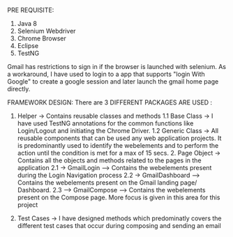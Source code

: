  PRE REQUISITE:
1. Java 8
2. Selenium Webdriver
3. Chrome Browser
4. Eclipse
5. TestNG

Gmail has restrictions to sign in if the browser is launched with selenium. 
 As a workaround, I have used to login to a app that supports "login With Google" to create a google session and later launch the gmail home page directly.  

FRAMEWORK DESIGN:
There are 3 DIFFERENT PACKAGES ARE USED :
 1. Helper → Contains reusable classes and methods
   1.1 Base Class → I have used TestNG annotations for the common functions like Login/Logout and initiating the Chrome Driver.
   1.2 Generic Class → All reusable components that can be used any web application projects. It is predominantly used to identify the webelements and to perform      the action until the condition is met for a max of 15 secs.
    2. Page Object → Contains all the objects and methods related to the pages in the application
   2.1 -> GmailLogin --> Contains the webelements present during the Login Navigation process
   2.2 -> GmailDashboard --> Contains the webelements present on the Gmail landing page/ Dashboard.
   2.3 --> GmailCompose --> Contains the webelements present on the Compose page. More focus is given in this area for this project
   
 3. Test Cases → I have designed methods which predominatly covers the different test cases that occur during composing and sending an email

